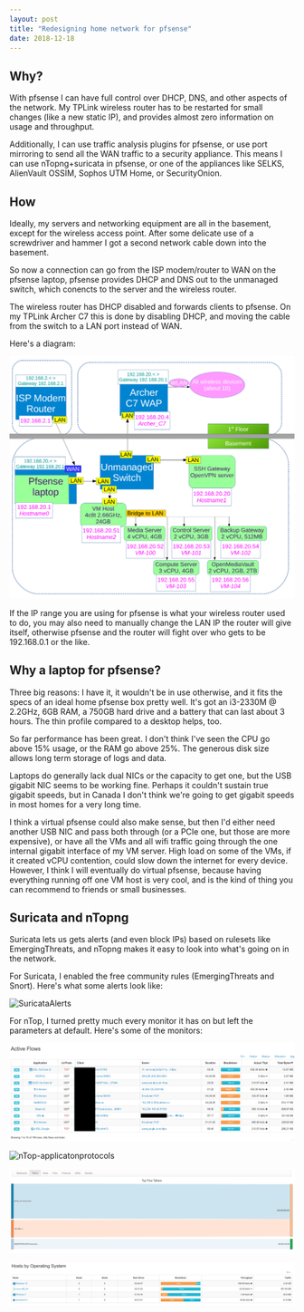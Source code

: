 ```yaml
---
layout: post
title: "Redesigning home network for pfsense"
date: 2018-12-18
---
```

## Why?
With pfsense I can have full control over DHCP, DNS, and other aspects of the network. My TPLink wireless router has to be restarted for small changes (like a new static IP), and provides almost zero information on usage and throughput.

Additionally, I can use traffic analysis plugins for pfsense, or use port mirroring to send all the WAN traffic to a security appliance. This means I can use nTopng+suricata in pfsense, or one of the appliances like SELKS, AlienVault OSSIM, Sophos UTM Home, or SecurityOnion.


## How
Ideally, my servers and networking equipment are all in the basement, except for the wireless access point. After some delicate use of a screwdriver and hammer I got a second network cable down into the basement. 

So now a connection can go from the ISP modem/router to WAN on the pfsense laptop, pfsense provides DHCP and DNS out to the unmanaged switch, which conencts to the server and the wireless router.

The wireless router has DHCP disabled and forwards clients to pfsense.
On my TPLink Archer C7 this is done by disabling DHCP, and moving the cable from the switch to a LAN port instead of WAN.

Here's a diagram:

![HomeNetwork2018-2](https://raw.githubusercontent.com/SuperThunder/SuperThunder.github.io/master/content/HomeNetwork/NetworkDiagram2018_2.png "A real network, at long last")


If the IP range you are using for pfsense is what your wireless router used to do, you may also need to manually change the LAN IP the router will give itself, otherwise pfsense and the router will fight over who gets to be 192.168.0.1 or the like.


## Why a laptop for pfsense?
Three big reasons: I have it, it wouldn't be in use otherwise, and it fits the specs of an ideal home pfsense box pretty well. It's got an i3-2330M @ 2.2GHz, 6GB RAM, a 750GB hard drive and a battery that can last about 3 hours. The thin profile compared to a desktop helps, too.

So far performance has been great. I don't think I've seen the CPU go above 15% usage, or the RAM go above 25%. The generous disk size allows long term storage of logs and data.

Laptops do generally lack dual NICs or the capacity to get one, but the USB gigabit NIC seems to be working fine. Perhaps it couldn't sustain true gigabit speeds, but in Canada I don't think we're going to get gigabit speeds in most homes for a very long time.

I think a virtual pfsense could also make sense, but then I'd either need another USB NIC and pass both through (or a PCIe one, but those are more expensive), or have all the VMs and all wifi traffic going through the one internal gigabit interface of my VM server. High load on some of the VMs, if it created vCPU contention, could slow down the internet for every device. However, I think I will eventually do virtual pfsense, because having everything running off one VM host is very cool, and is the kind of thing you can recommend to friends or small businesses.


## Suricata and nTopng
Suricata lets us gets alerts (and even block IPs) based on rulesets like EmergingThreats, and nTopng makes it easy to look into what's going on in the network.

For Suricata, I enabled the free community rules (EmergingThreats and Snort). Here's what some alerts look like:

![SuricataAlerts](https://raw.githubusercontent.com/SuperThunder/SuperThunder.github.io/master/content/Screenshots/suricata-retransmissions-alerts.png "Suricata certainly gets excited about things")


For nTop, I turned pretty much every monitor it has on but left the parameters at default. Here's some of the monitors:

![nTop-activeflows](https://raw.githubusercontent.com/SuperThunder/SuperThunder.github.io/master/content/Screenshots/ntop-activeflows-1.png "Active flows")

![nTop-applicatonprotocols](https://raw.githubusercontent.com/SuperThunder/SuperThunder.github.io/master/content/Screenshots/ntop-applicaton-protocols.png "Application protocols")

![nTop-flow](https://raw.githubusercontent.com/SuperThunder/SuperThunder.github.io/master/content/Screenshots/ntop-flow-1.png "Flow Talker diagram")

![nTop-operating-systems](https://raw.githubusercontent.com/SuperThunder/SuperThunder.github.io/master/content/Screenshots/ntop-operating-systems.png "Operating System detection")
